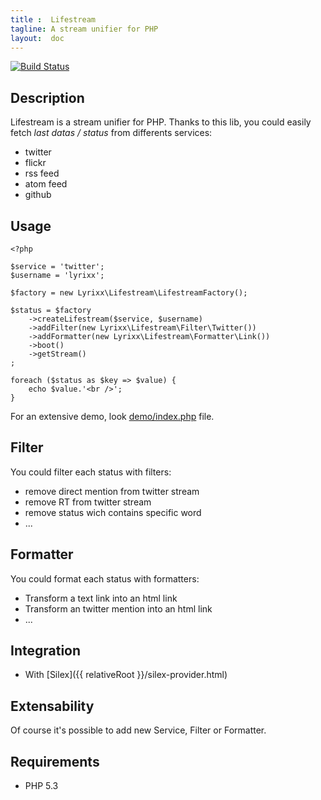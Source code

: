 ```yaml
---
title :  Lifestream
tagline: A stream unifier for PHP
layout:  doc
---
```


[![Build Status](https://secure.travis-ci.org/lyrixx/lifestream.png)](http://travis-ci.org/lyrixx/lifestream)

Description
-----------

Lifestream is a stream unifier for PHP. Thanks to this lib, you could easily
fetch *last datas / status* from differents services:

-  twitter
-  flickr
-  rss feed
-  atom feed
-  github

Usage
-----

    <?php

    $service = 'twitter';
    $username = 'lyrixx';

    $factory = new Lyrixx\Lifestream\LifestreamFactory();

    $status = $factory
        ->createLifestream($service, $username)
        ->addFilter(new Lyrixx\Lifestream\Filter\Twitter())
        ->addFormatter(new Lyrixx\Lifestream\Formatter\Link())
        ->boot()
        ->getStream()
    ;

    foreach ($status as $key => $value) {
        echo $value.'<br />';
    }

For an extensive demo, look
[demo/index.php](https://github.com/lyrixx/lifestream/blob/master/demo/index.php)
file.

Filter
------

You could filter each status with filters:

-  remove direct mention from twitter stream
-  remove RT from twitter stream
-  remove status wich contains specific word
-  ...

Formatter
---------

You could format each status with formatters:

-  Transform a text link into an html link
-  Transform an twitter mention into an html link
-  ...

Integration
-----------

-  With [Silex]({{ relativeRoot }}/silex-provider.html)

Extensability
-------------

Of course it's possible to add new Service, Filter or Formatter.

Requirements
------------

-  PHP 5.3
